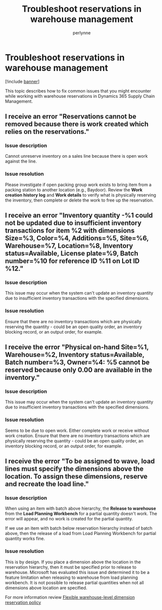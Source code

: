 ﻿---
# required metadata

title: Troubleshoot reservations in warehouse management
description: This topic describes how to fix common issues that you might encounter while working with warehouse reservations in Dynamics 365 Supply Chain Management.
author: perlynne
manager: tfehr
ms.date: 10/19/2020
ms.topic: article
ms.prod: 
ms.service: dynamics-ax-applications
ms.technology: 

# optional metadata

ms.search.form: 
# ROBOTS: 
audience: Application user
# ms.devlang: 
ms.reviewer: kamaybac
ms.search.scope: Core, Operations
# ms.tgt_pltfrm: 
ms.custom: 
ms.assetid: 
ms.search.region: Global
# ms.search.industry: 
ms.author: perlynne
ms.search.validFrom: 2020-10-19
ms.dyn365.ops.version: 10.0.15
---

# Troubleshoot reservations in warehouse management

[!include [banner](../includes/banner.md)]

This topic describes how to fix common issues that you might encounter while working with warehouse reservations in Dynamics 365 Supply Chain Management.

## I receive an error "Reservations cannot be removed because there is work created which relies on the reservations."

### Issue description

Cannot unreserve inventory on a sales line because there is open work against the line.

### Issue resolution

Please investigate if open packing group work exists to bring item from a packing station to another location (e.g., Baydoor). Review the **Work creation history log** and **Work details** to verify what is physically reserving the inventory, then complete or delete the work to free up the reservation.

## I receive an error "Inventory quantity -%1 could not be updated due to insufficient inventory transactions for item %2 with dimensions Size=%3, Color=%4, Additions=%5, Site=%6, Warehouse=%7, Location=%8, Inventory status=Available, License plate=%9, Batch number=%10 for reference ID %11 on Lot ID %12."

### Issue description

This issue may occur when the system can't update an inventory quantity due to insufficient inventory transactions with the specified dimensions.

### Issue resolution

Ensure that there are no inventory transactions which are physically reserving the quantity - could be an open quality order, an inventory blocking record, or an output order, for example.

## I receive the error "Physical on-hand Site=%1, Warehouse=%2, Inventory status=Available, Batch number=%3, Owner=%4: %5 cannot be reserved because only 0.00 are available in the inventory."

### Issue description

This issue may occur when the system can't update an inventory quantity due to insufficient inventory transactions with the specified dimensions.

### Issue resolution

Seems to be due to open work. Either complete work or receive without work creation. Ensure that there are no inventory transactions which are physically reserving the quantity - could be an open quality order, an inventory blocking record, or an output order, for example.

## I receive the error "To be assigned to wave, load lines must specify the dimensions above the location. To assign these dimensions, reserve and recreate the load line."

### Issue description

When using an item with batch above hierarchy, the **Release to warehouse** from the **Load Planning Workbench** for a partial quantity doesn't work. The error will appear, and no work is created for the partial quantity.

If we use an item with batch below reservation hierarchy instead of batch above, then the release of a load from Load Planning Workbench for partial quantity works fine.

### Issue resolution

This is by design. If you place a dimension above the location in the reservation hierarchy, then it must be specified prior to release to warehouse. Microsoft has evaluated this issue and determined it to be a feature limitation when releasing to warehouse from load planning workbench. It is not possible to release partial quantities when not all dimensions above location are specified.

For more information review [Flexible  warehouse-level dimension reservation policy](https://docs.microsoft.com/en-us/dynamics365/supply-chain/warehousing/flexible-warehouse-level-dimension-reservation)
